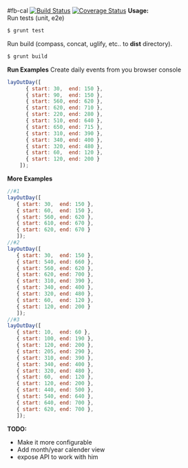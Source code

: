 #fb-cal [![Build Status](https://travis-ci.org/a8m/fb-cal.svg?branch=master)](https://travis-ci.org/a8m/fb-cal) [![Coverage Status](https://img.shields.io/coveralls/a8m/fb-cal.svg)](https://coveralls.io/r/a8m/fb-cal?branch=master)
**Usage:**  
Run tests (unit, e2e)
```sh
$ grunt test
```
Run build (compass, concat, uglify, etc.. to **dist** directory).  
```sh
$ grunt build
```
**Run Examples** Create daily events from you browser console
```js
layOutDay([
      { start: 30,  end: 150 },
      { start: 90,  end: 150 },
      { start: 560, end: 620 },
      { start: 620, end: 710 },
      { start: 220, end: 280 },
      { start: 510, end: 640 },
      { start: 650, end: 715 },
      { start: 310, end: 390 },
      { start: 340, end: 400 },
      { start: 320, end: 480 },
      { start: 60,  end: 120 },
      { start: 120, end: 200 }
    ]);
```
**More Examples**
```js
//#1
layOutDay([
   { start: 30,  end: 150 },
   { start: 60,  end: 150 },
   { start: 560, end: 620 },
   { start: 610, end: 670 },
   { start: 620, end: 670 }
   ]);
//#2
layOutDay([
   { start: 30,  end: 150 },
   { start: 540, end: 660 },
   { start: 560, end: 620 },
   { start: 620, end: 700 },
   { start: 310, end: 390 },
   { start: 340, end: 400 },
   { start: 320, end: 480 },
   { start: 60,  end: 120 },
   { start: 120, end: 200 }
   ]);
//#3
layOutDay([
   { start: 10,  end: 60 },
   { start: 100, end: 190 },
   { start: 120, end: 200 },
   { start: 205, end: 290 },
   { start: 310, end: 390 },
   { start: 340, end: 400 },
   { start: 320, end: 480 },
   { start: 60,  end: 120 },
   { start: 120, end: 200 },
   { start: 440, end: 500 },
   { start: 540, end: 640 },
   { start: 640, end: 700 },
   { start: 620, end: 700 },
   ]);
```
**TODO:**
* Make it more configurable
* Add month/year calender view
* expose API to work with him
